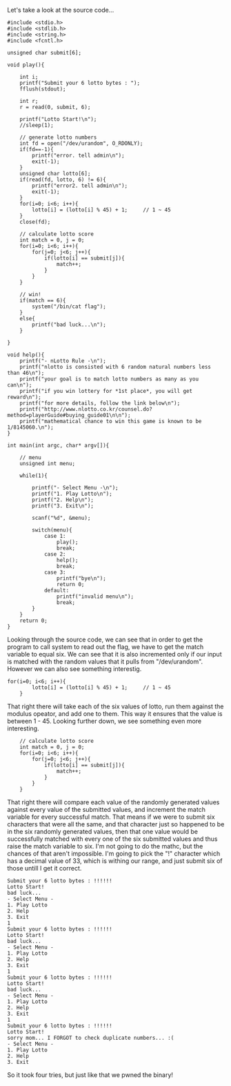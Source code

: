 Let's take a look at the source code...

```
#include <stdio.h>
#include <stdlib.h>
#include <string.h>
#include <fcntl.h>

unsigned char submit[6];

void play(){
	
	int i;
	printf("Submit your 6 lotto bytes : ");
	fflush(stdout);

	int r;
	r = read(0, submit, 6);

	printf("Lotto Start!\n");
	//sleep(1);

	// generate lotto numbers
	int fd = open("/dev/urandom", O_RDONLY);
	if(fd==-1){
		printf("error. tell admin\n");
		exit(-1);
	}
	unsigned char lotto[6];
	if(read(fd, lotto, 6) != 6){
		printf("error2. tell admin\n");
		exit(-1);
	}
	for(i=0; i<6; i++){
		lotto[i] = (lotto[i] % 45) + 1;		// 1 ~ 45
	}
	close(fd);
	
	// calculate lotto score
	int match = 0, j = 0;
	for(i=0; i<6; i++){
		for(j=0; j<6; j++){
			if(lotto[i] == submit[j]){
				match++;
			}
		}
	}

	// win!
	if(match == 6){
		system("/bin/cat flag");
	}
	else{
		printf("bad luck...\n");
	}

}

void help(){
	printf("- nLotto Rule -\n");
	printf("nlotto is consisted with 6 random natural numbers less than 46\n");
	printf("your goal is to match lotto numbers as many as you can\n");
	printf("if you win lottery for *1st place*, you will get reward\n");
	printf("for more details, follow the link below\n");
	printf("http://www.nlotto.co.kr/counsel.do?method=playerGuide#buying_guide01\n\n");
	printf("mathematical chance to win this game is known to be 1/8145060.\n");
}

int main(int argc, char* argv[]){

	// menu
	unsigned int menu;

	while(1){

		printf("- Select Menu -\n");
		printf("1. Play Lotto\n");
		printf("2. Help\n");
		printf("3. Exit\n");

		scanf("%d", &menu);

		switch(menu){
			case 1:
				play();
				break;
			case 2:
				help();
				break;
			case 3:
				printf("bye\n");
				return 0;
			default:
				printf("invalid menu\n");
				break;
		}
	}
	return 0;
}
```

Looking through the source code, we can see that in order to get the program to call system to read out the flag, we have to get the match variable to equal six. We can see that it is also incremented only if our input is matched with the random values that it pulls from "/dev/urandom".
However we can also see something interestig.

```
for(i=0; i<6; i++){
		lotto[i] = (lotto[i] % 45) + 1;		// 1 ~ 45
	}
```

That right there will take each of the six values of lotto, run them against the modulus opeator, and add one to them. This way it ensures that the value is between 1 - 45. Looking further down, we see something even more interesting.

```
	// calculate lotto score
	int match = 0, j = 0;
	for(i=0; i<6; i++){
		for(j=0; j<6; j++){
			if(lotto[i] == submit[j]){
				match++;
			}
		}
	}
```

That right there will compare each value of the randomly generated values against every value of the submitted values, and increment the match variable for every successful match. That means if we were to submit six characters that were all the same, and that character just so happened to be in the six randomly generated values, then that one value would be successfully matched with every one of the six submitted values and thus raise the match variable to six.
I'm not going to do the mathc, but the chances of that aren't impossible. I'm going to pick the "!" character which has a decimal value of 33, which is withing our range, and just submit six of those untill I get it correct.

```
Submit your 6 lotto bytes : !!!!!!
Lotto Start!
bad luck...
- Select Menu -
1. Play Lotto
2. Help
3. Exit
1
Submit your 6 lotto bytes : !!!!!!
Lotto Start!
bad luck...
- Select Menu -
1. Play Lotto
2. Help
3. Exit
1
Submit your 6 lotto bytes : !!!!!!
Lotto Start!
bad luck...
- Select Menu -
1. Play Lotto
2. Help
3. Exit
1
Submit your 6 lotto bytes : !!!!!!
Lotto Start!
sorry mom... I FORGOT to check duplicate numbers... :(
- Select Menu -
1. Play Lotto
2. Help
3. Exit
```

So it took four tries, but just like that we pwned the binary!





